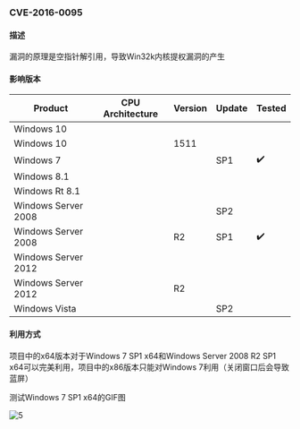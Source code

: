 ### CVE-2016-0095

#### 描述

漏洞的原理是空指针解引用，导致Win32k内核提权漏洞的产生

#### 影响版本

| Product             | CPU Architecture | Version | Update | Tested             |
| ------------------- | ---------------- | ------- | ------ | ------------------ |
| Windows 10          |                  |         |        |                    |
| Windows 10          |                  | 1511    |        |                    |
| Windows 7           |                  |         | SP1    | :heavy_check_mark: |
| Windows 8.1         |                  |         |        |                    |
| Windows Rt 8.1      |                  |         |        |                    |
| Windows Server 2008 |                  |         | SP2    |                    |
| Windows Server 2008 |                  | R2      | SP1    | :heavy_check_mark: |
| Windows Server 2012 |                  |         |        |                    |
| Windows Server 2012 |                  | R2      |        |                    |
| Windows Vista       |                  |         | SP2    |                    |

#### 利用方式

项目中的x64版本对于Windows 7 SP1 x64和Windows Server 2008 R2 SP1 x64可以完美利用，项目中的x86版本只能对Windows 7利用（关闭窗口后会导致蓝屏）

测试Windows 7 SP1 x64的GIF图

![5](https://github.com/Ascotbe/Random-img/blob/master/WindowsKernelExploits/CVE-2016-0095_win7_x64.gif?raw=true)
